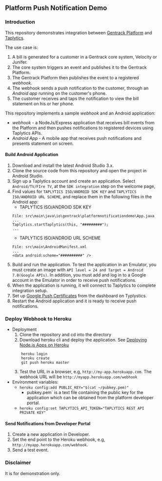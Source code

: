 ## Platform Push Notification Demo

### Introduction
This repository demonstrates integration between [Gentrack Platform](https://help.gentrack.com/platform) and [Taplytics](https://taplytics.com/).

The use case is:

1. A bill is generated for a customer in a Gentrack core system, Velocity or Junifer.
2. The core system triggers an event and publishes it to the Gentrack Platform.
3. The Gentrack Platform then publishes the event to a registered *webhook*.
4. The webhook sends a push notification to the customer, through an *Android app* running on the customer's phone.
5. The customer receives and taps the notification to view the bill statement on his or her phone.

This repository implements a sample *webhook*  and an Android application:

* *webhook* - a NodeJs/Express application that receives bill events from the Platform and then pushes notifications to registered devices using Taplytics APIs.
* *Android App* -  A mobile app that receives push notifications and presents statement on screen.

#### Build Android Application
1. Download and install the latest Android Studio 3.x.
2. Clone the source code from this repository and open the project in Android Studio.
3. Sign up a Taplytics account and create an application.  Select `Android/TV/FIre TV`, at the `SDK integration` step on the welcome page,
4. Find values for `TAPLYTICS ISO/ANDROID SDK KEY` and `TAPLYTICS ISO/ANDROID URL SCHEME`, and replace them in the following files in the Android app:
    * TAPLYTICS ISO/ANDROID SDK KEY
    ```
    File: src\main\java\io\gentrack\platformnotificationdemo\App.java
    ...
    Taplytics.startTaplytics(this, "#########");
    ...
    ```
    * TAPLYTICS ISO/ANDROID URL SCHEME
    ```
    File: src\main\AndroidManifest.xml
    ...
    <data android:scheme="##########" />
    ```
5. Build and run the application. To test the application in an Emulator, you must create an image with `API level = 24 and Target = Android 7.0(Google APIs)`. In addition, you must add and log in to a Google account in the Emulator in order to receive push notifications.
6. When the application is running, it will connect to Taplytics to complete integration setup.
8. Set up [Google Push Certificates](https://taplytics.com/docs/guides/push-notifications/google-push-certificates) from the dashboard on Typlystics.
9. Restart the Android application and it is ready to receive push notifications.

### Deploy Webhook to Heroku
* Deployment
    1. Clone the repository and cd into the directory
    2. Download heroku cli and deploy the application. See [Deploying Node.js Apps on Heroku](https://devcenter.heroku.com/articles/deploying-nodejs#deploy-your-application-to-heroku)
    ```
        heroku login
        heroku create
        git push heroku master
    ```
    3. Test the URL in a browser, e.g, `http://my-app.herokuapp.com`.
    The webhook URL will be `http://myapp.herokuapp.com/webhook`
* Environment variables:
    * `heroku config:add PUBLIC_KEY="$(cat ~/pubkey.pem)"`
        * pubkey.pem` is a text file containing the public key for the application which can be obtained from the platform developer portal.
    * `heroku config:set TAPLYTICS_API_TOKEN="TAPLYTICS REST API PRIVATE KEY"`


#### Send Notifications from Developer Portal
1. Create a new application in Developer.
2. Set the end point to the Heroku webhook, e.g, `http://myapp.herokuapp.com/webhook`.
3. Send a test event.

### Disclaimer
It is for demonstration only.
